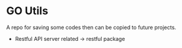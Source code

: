# GO Utils

A repo for saving some codes then can be copied to future projects.

- Restful API server related -> restful package